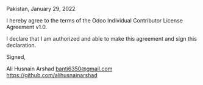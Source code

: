 Pakistan, January 29, 2022

I hereby agree to the terms of the Odoo Individual Contributor License
Agreement v1.0.

I declare that I am authorized and able to make this agreement and sign this
declaration.

Signed,

Ali Husnain Arshad banti6350@gmail.com https://github.com/alihusnainarshad
